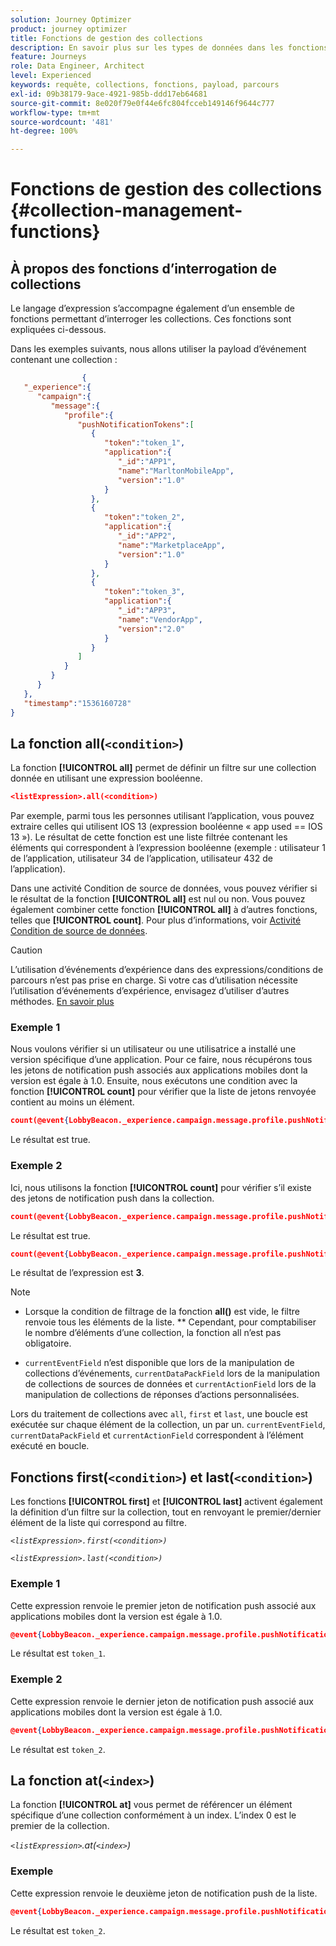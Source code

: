 ```yaml
---
solution: Journey Optimizer
product: journey optimizer
title: Fonctions de gestion des collections
description: En savoir plus sur les types de données dans les fonctions de gestion des collections
feature: Journeys
role: Data Engineer, Architect
level: Experienced
keywords: requête, collections, fonctions, payload, parcours
exl-id: 09b38179-9ace-4921-985b-ddd17eb64681
source-git-commit: 8e020f79e0f44e6fc804fcceb149146f9644c777
workflow-type: tm+mt
source-wordcount: '481'
ht-degree: 100%

---
```


# Fonctions de gestion des collections {#collection-management-functions}


## À propos des fonctions d’interrogation de collections

Le langage d’expression s’accompagne également d’un ensemble de fonctions permettant d’interroger les collections. Ces fonctions sont expliquées ci-dessous.

Dans les exemples suivants, nous allons utiliser la payload d’événement contenant une collection :

```json
                { 
   "_experience":{ 
      "campaign":{ 
         "message":{ 
            "profile":{ 
               "pushNotificationTokens":[ 
                  { 
                     "token":"token_1",
                     "application":{ 
                        "_id":"APP1",
                        "name":"MarltonMobileApp",
                        "version":"1.0"
                     }
                  },
                  { 
                     "token":"token_2",
                     "application":{ 
                        "_id":"APP2",
                        "name":"MarketplaceApp",
                        "version":"1.0"
                     }
                  },
                  { 
                     "token":"token_3",
                     "application":{ 
                        "_id":"APP3",
                        "name":"VendorApp",
                        "version":"2.0"
                     }
                  }
               ]
            }
         }
      }
   },
   "timestamp":"1536160728"
}
```

## La fonction all(`<condition>`)

La fonction **[!UICONTROL all]** permet de définir un filtre sur une collection donnée en utilisant une expression booléenne.

```json
<listExpression>.all(<condition>)
```

Par exemple, parmi tous les personnes utilisant l’application, vous pouvez extraire celles qui utilisent IOS 13 (expression booléenne « app used == IOS 13 »). Le résultat de cette fonction est une liste filtrée contenant les éléments qui correspondent à l’expression booléenne (exemple : utilisateur 1 de l’application, utilisateur 34 de l’application, utilisateur 432 de l’application).

Dans une activité Condition de source de données, vous pouvez vérifier si le résultat de la fonction **[!UICONTROL all]** est nul ou non. Vous pouvez également combiner cette fonction **[!UICONTROL all]** à d’autres fonctions, telles que **[!UICONTROL count]**. Pour plus d’informations, voir [Activité Condition de source de données](../condition-activity.md#data_source_condition).


>[!CAUTION]
>
>L’utilisation d’événements d’expérience dans des expressions/conditions de parcours n’est pas prise en charge. Si votre cas d’utilisation nécessite l’utilisation d’événements d’expérience, envisagez d’utiliser d’autres méthodes. [En savoir plus](../exp-event-lookup.md)

### Exemple 1

Nous voulons vérifier si un utilisateur ou une utilisatrice a installé une version spécifique d’une application. Pour ce faire, nous récupérons tous les jetons de notification push associés aux applications mobiles dont la version est égale à 1.0. Ensuite, nous exécutons une condition avec la fonction **[!UICONTROL count]** pour vérifier que la liste de jetons renvoyée contient au moins un élément. 

```json
count(@event{LobbyBeacon._experience.campaign.message.profile.pushNotificationTokens.all(currentEventField.application.version == "1.0").token}) > 0
```

Le résultat est true.

### Exemple 2

Ici, nous utilisons la fonction **[!UICONTROL count]** pour vérifier s’il existe des jetons de notification push dans la collection.

```json
count(@event{LobbyBeacon._experience.campaign.message.profile.pushNotificationTokens.all().token}) > 0
```


Le résultat est true.


```json
count(@event{LobbyBeacon._experience.campaign.message.profile.pushNotificationTokens.token})
```

Le résultat de l’expression est **3**.


>[!NOTE]
>
>* Lorsque la condition de filtrage de la fonction **all()** est vide, le filtre renvoie tous les éléments de la liste. ** Cependant, pour comptabiliser le nombre d’éléments d’une collection, la fonction all n’est pas obligatoire.
>
>* `currentEventField` n’est disponible que lors de la manipulation de collections d’événements, `currentDataPackField` lors de la manipulation de collections de sources de données et `currentActionField` lors de la manipulation de collections de réponses d’actions personnalisées.
>
>  Lors du traitement de collections avec `all`, `first` et `last`, une boucle est exécutée sur chaque élément de la collection, un par un. `currentEventField`, `currentDataPackField` et `currentActionField` correspondent à l’élément exécuté en boucle.


## Fonctions first(`<condition>`) et last(`<condition>`)

Les fonctions **[!UICONTROL first]** et **[!UICONTROL last]** activent également la définition d’un filtre sur la collection, tout en renvoyant le premier/dernier élément de la liste qui correspond au filtre.

_`<listExpression>.first(<condition>)`_

_`<listExpression>.last(<condition>)`_

### Exemple 1

Cette expression renvoie le premier jeton de notification push associé aux applications mobiles dont la version est égale à 1.0. 


```json
@event{LobbyBeacon._experience.campaign.message.profile.pushNotificationTokens.first(currentEventField.application.version == "1.0").token}
```

Le résultat est `token_1`.

### Exemple 2

Cette expression renvoie le dernier jeton de notification push associé aux applications mobiles dont la version est égale à 1.0. 


```json
@event{LobbyBeacon._experience.campaign.message.profile.pushNotificationTokens.last(currentEventField.application.version == "1.0").token}
```

Le résultat est `token_2`.

## La fonction at(`<index>`)

La fonction **[!UICONTROL at]** vous permet de référencer un élément spécifique d’une collection conformément à un index.
L’index 0 est le premier de la collection.

_`<listExpression>`.at(`<index>`)_

### Exemple

Cette expression renvoie le deuxième jeton de notification push de la liste.


```json
@event{LobbyBeacon._experience.campaign.message.profile.pushNotificationTokens.at(1).token}`
```

Le résultat est `token_2`.